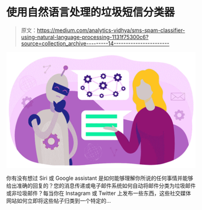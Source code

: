# 使用自然语言处理的垃圾短信分类器

> 原文：<https://medium.com/analytics-vidhya/sms-spam-classifier-using-natural-language-processing-1131f75300c6?source=collection_archive---------14----------------------->

![](img/cec4408417689789dffe83e6f4f27748.png)

你有没有想过 Siri 或 Google assistant 是如何能够理解你所说的任何事情并能够给出准确的回复的？您的消息传递或电子邮件系统如何自动将邮件分类为垃圾邮件或非垃圾邮件？每当你在 Instagram 或 Twitter 上发布一些东西，这些社交媒体网站如何立即将这些帖子归类到一个特定的…